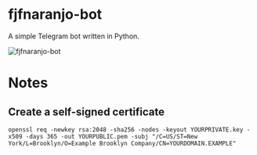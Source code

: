 # fjfnaranjo-bot
A simple Telegram bot written in Python.

![fjfnaranjo-bot](https://github.com/fjfnaranjo/fjfnaranjo-bot/workflows/fjfnaranjo-bot/badge.svg)
# Notes
## Create a self-signed certificate
`openssl req -newkey rsa:2048 -sha256 -nodes -keyout YOURPRIVATE.key -x509 -days 365 -out YOURPUBLIC.pem -subj "/C=US/ST=New York/L=Brooklyn/O=Example Brooklyn Company/CN=YOURDOMAIN.EXAMPLE"`
